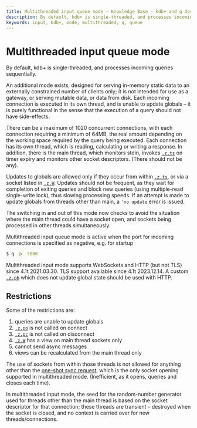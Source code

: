 ```yaml
---
title: Multithreaded input queue mode – Knowledge Base – kdb+ and q documentation
description: By default, kdb+ is single-threaded, and processes incoming queries sequentially. An additional mode exists, designed for serving in-memory static data to an externally constrained number of clients only; it is not intended for use as a gateway, or serving mutable data, or data from disk. Each incoming connection is executed in its own thread, and is unable to update globals – it is purely functional in the sense that the execution of a query should not have side-effects.
keywords: input, kdb+, mode, multithreaded, q, queue
---
```

# Multithreaded input queue mode




By default, kdb+ is single-threaded, and processes incoming queries sequentially.

An additional mode exists, designed for serving in-memory static data to an externally constrained number of clients only; it is not intended for use as a gateway, or serving mutable data, or data from disk. Each incoming connection is executed in its own thread, and is unable to update globals – it is purely functional in the sense that the execution of a query should not have side-effects.

There can be a maximum of 1020 concurrent connections, with each connection requiring a minimum of 64MB, the real amount depending on the working space required by the query being executed. Each connection has its own thread, which is reading, calculating or writing a response. In addition, there is the main thread, which monitors stdin, invokes [`.z.ts`](../ref/dotz.md#zts-timer) on timer expiry and monitors other socket descriptors. (There should not be any). 

Updates to globals are allowed only if they occur from within [`.z.ts`](../ref/dotz.md#zts-timer), or via a socket listed in [`.z.W`](../ref/dotz.md#zw-handles). Updates should not be frequent, as they wait for completion of exiting queries and block new queries (using multiple-read single-write lock), thus slowing processing speeds. If an attempt is made to update globals from threads other than main, a `'no update` error is issued.

The switching in and out of this mode now checks to avoid the situation where the main thread could have a socket open, and sockets being processed in other threads simultaneously.

Multithreaded input queue mode is active when the port for incoming connections is specified as negative, e.g. for startup

```bash
$ q -p -5000
```

Multithreaded input mode supports WebSockets and HTTP (but not TLS) since 4.1t 2021.03.30. TLS support available since 4.1t 2023.12.14.
A custom [`.z.ph`](../ref/dotz.md#zph-http-get) which does not update global state should be used with HTTP. 


## Restrictions

Some of the restrictions are:

1.  queries are unable to update globals
2.  [`.z.po`](../ref/dotz.md#zpo-open) is not called on connect
3.  [`.z.pc`](../ref/dotz.md#zpc-close) is not called on disconnect
4.  [`.z.W`](../ref/dotz.md#zw-handles) has a view on main thread sockets only
5.  cannot send async messages
6.  views can be recalculated from the main thread only

The use of sockets from within those threads is not allowed for anything other than the [one-shot sync request](../ref/hopen.md), which is the only socket opening supported in multithreaded mode. (Inefficient, as it opens, queries and closes each time).

In multithreaded input mode, the seed for the random-number generator used for threads other than the main thread is based on the socket descriptor for that connection; these threads are transient – destroyed when the socket is closed, and no context is carried over for new threads/connections.
